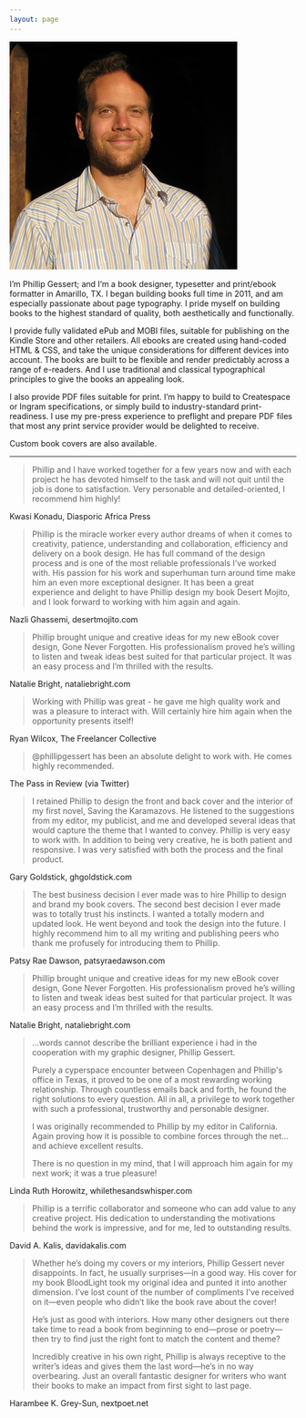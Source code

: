 ```yaml
---
layout: page
---
```

<img src="img/me.jpg" class="avatar">

I’m Phillip Gessert; and I’m a book designer, typesetter and print/ebook formatter in Amarillo, TX. I began building books full time in 2011, and am especially passionate about page typography. I pride myself on building books to the highest standard of quality, both aesthetically and functionally.

I provide fully validated ePub and MOBI files, suitable for publishing on the Kindle Store and other retailers. All ebooks are created using hand-coded HTML & CSS, and take the unique considerations for different devices into account. The books are built to be flexible and render predictably across a range of e-readers. And I use traditional and classical typographical principles to give the books an appealing look.

I also provide PDF files suitable for print. I’m happy to build to Createspace or Ingram specifications, or simply build to industry-standard print-readiness. I use my pre-press experience to preflight and prepare PDF files that most any print service provider would be delighted to receive.

Custom book covers are also available.

---
>Phillip and I have worked together for a few years now and with each project he has devoted himself to the task and will not quit until the job is done to satisfaction. Very personable and detailed-oriented, I recommend him highly!
 
Kwasi Konadu, Diasporic Africa Press

>Phillip is the miracle worker every author dreams of when it comes to creativity, patience, understanding and collaboration, efficiency and delivery on a book design. He has full command of the design process and is one of the most reliable professionals I’ve worked with. His passion for his work and superhuman turn around time make him an even more exceptional designer. It has been a great experience and delight to have Phillip design my book Desert Mojito, and I look forward to working with him again and again.
 
Nazli Ghassemi, desertmojito.com

> Phillip brought unique and creative ideas for my new eBook cover design, Gone Never Forgotten. His professionalism proved he’s willing to listen and tweak ideas best suited for that particular project. It was an easy process and I’m thrilled with the results.
 
Natalie Bright, nataliebright.com

> Working with Phillip was great - he gave me high quality work and was a pleasure to interact with. Will certainly hire him again when the opportunity presents itself!
 
Ryan Wilcox, The Freelancer Collective
 
> @phillipgessert has been an absolute delight to work with. He comes highly recommended.
 
The Pass in Review (via Twitter)

> I retained Phillip to design the front and back cover and the interior of my first novel, Saving the Karamazovs. He listened to the suggestions from my editor, my publicist, and me and developed several ideas that would capture the theme that I wanted to convey. Phillip is very easy to work with. In addition to being very creative, he is both patient and responsive. I was very satisfied with both the process and the final product.
 
Gary Goldstick, ghgoldstick.com

> The best business decision I ever made was to hire Phillip to design and brand my book covers. The second best decision I ever made was to totally trust his instincts. I wanted a totally modern and updated look. He went beyond and took the design into the future. I highly recommend him to all my writing and publishing peers who thank me profusely for introducing them to Phillip.
 
Patsy Rae Dawson, patsyraedawson.com

> Phillip brought unique and creative ideas for my new eBook cover design, Gone Never Forgotten. His professionalism proved he’s willing to listen and tweak ideas best suited for that particular project. It was an easy process and I’m thrilled with the results.
 
Natalie Bright, nataliebright.com

> ...words cannot describe the brilliant experience i had in the cooperation with my graphic designer, Phillip Gessert. 
>
> Purely a cyperspace encounter between Copenhagen and Phillip's office in Texas, it proved to be one of a most rewarding working relationship. Through countless emails back and forth, he found the right solutions to every question. All in all, a privilege to work together with such a professional, trustworthy and personable designer. 
>
> I was originally recommended to Phillip by my editor in California. Again proving how it is possible to combine forces through the net... and achieve excellent results. 
>
> There is no question in my mind, that I will approach him again for my next work; it was a true pleasure!
 
Linda Ruth Horowitz, whilethesandswhisper.com

> Phillip is a terrific collaborator and someone who can add value to any creative project. His dedication to understanding the motivations behind the work is impressive, and for me, led to outstanding results.
 
David A. Kalis, davidakalis.com

> Whether he’s doing my covers or my interiors, Phillip Gessert never disappoints. In fact, he usually surprises—in a good way. His cover for my book BloodLight took my original idea and punted it into another dimension. I’ve lost count of the number of compliments I’ve received on it—even people who didn’t like the book rave about the cover! 
>
> He’s just as good with interiors.  How many other designers out there take time to read a book from beginning to end—prose or poetry—then try to find just the right font to match the content and theme? 
> 
> Incredibly creative in his own right, Phillip is always receptive to the writer’s ideas and gives them the last word—he’s in no way overbearing. Just an overall fantastic designer for writers who want their books to make an impact from first sight to last page.
 
Harambee K. Grey-Sun, nextpoet.net